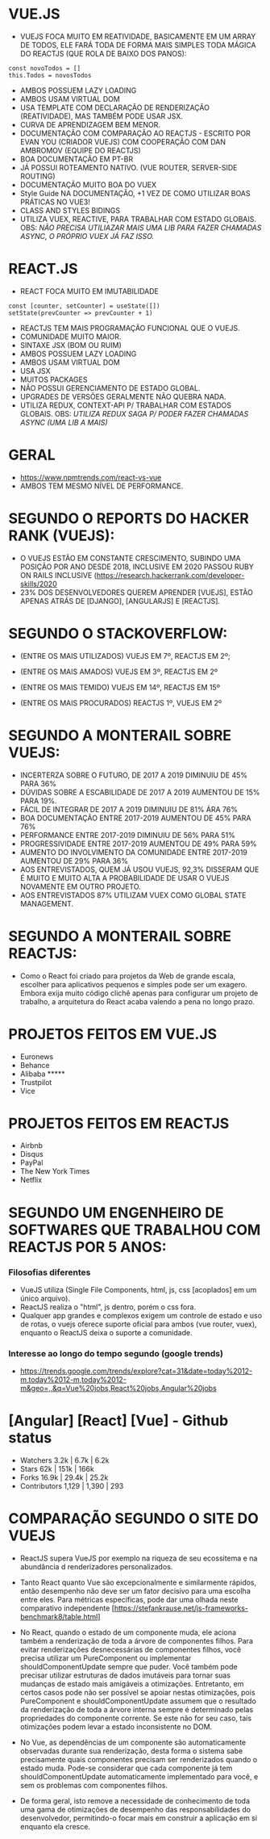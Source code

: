 # VUE.JS
- VUEJS FOCA MUITO EM REATIVIDADE,
BASICAMENTE EM UM ARRAY DE TODOS, ELE FARÁ TODA DE FORMA MAIS SIMPLES TODA MÁGICA DO REACTJS (QUE ROLA DE BAIXO DOS PANOS):
```
const novoTodos = []
this.Todos = novosTodos
```
- AMBOS POSSUEM LAZY LOADING
- AMBOS USAM VIRTUAL DOM
- USA TEMPLATE COM DECLARAÇÃO DE RENDERIZAÇÃO (REATIVIDADE), MAS TAMBÉM PODE USAR JSX.
- CURVA DE APRENDIZAGEM BEM MENOR.
- DOCUMENTAÇÃO COM COMPARAÇÃO AO REACTJS - ESCRITO POR EVAN YOU (CRIADOR VUEJS) COM COOPERAÇÃO COM DAN AMBROMOV (EQUIPE DO REACTJS)
- BOA DOCUMENTAÇÃO EM PT-BR
- JÁ POSSUI ROTEAMENTO NATIVO. (VUE ROUTER, SERVER-SIDE ROUTING)
- DOCUMENTAÇÃO MUITO BOA DO VUEX
- Style Guide NA DOCUMENTAÇÃO, +1 VEZ DE COMO UTILIZAR BOAS PRÁTICAS NO VUE3!
- CLASS AND STYLES BIDINGS
- UTILIZA VUEX, REACTIVE, PARA TRABALHAR COM ESTADO GLOBAIS. OBS: *NÃO PRECISA UTILIAZAR MAIS UMA LIB PARA FAZER CHAMADAS ASYNC, O PRÓPRIO VUEX JÁ FAZ ISSO.*


# REACT.JS
- REACT FOCA MUITO EM IMUTABILIDADE
```
const [counter, setCounter] = useState([])
setState(prevCounter => prevCounter + 1)
```
- REACTJS TEM MAIS PROGRAMAÇÃO FUNCIONAL QUE O VUEJS.
- COMUNIDADE MUITO MAIOR.
- SINTAXE JSX (BOM OU RUIM)
- AMBOS POSSUEM LAZY LOADING
- AMBOS USAM VIRTUAL DOM
- USA JSX
- MUITOS PACKAGES
- NÃO POSSUI GERENCIAMENTO DE ESTADO GLOBAL.
- UPGRADES DE VERSÕES GERALMENTE NÃO QUEBRA NADA.
- UTILIZA REDUX, CONTEXT-API P/ TRABALHAR COM ESTADOS GLOBAIS. OBS: *UTILIZA REDUX SAGA P/ PODER FAZER CHAMADAS ASYNC (UMA LIB A MAIS)*

# GERAL
- https://www.npmtrends.com/react-vs-vue
- AMBOS TEM MESMO NÍVEL DE PERFORMANCE.

# SEGUNDO O REPORTS DO HACKER RANK (VUEJS):
- O VUEJS ESTÃO EM CONSTANTE CRESCIMENTO, SUBINDO UMA POSIÇÃO POR ANO DESDE 2018, INCLUSIVE EM 2020 PASSOU RUBY ON RAILS INCLUSIVE (https://research.hackerrank.com/developer-skills/2020
- 23% DOS DESENVOLVEDORES QUEREM APRENDER [VUEJS], ESTÃO APENAS ATRÁS DE [DJANGO], [ANGULARJS] E [REACTJS].

# SEGUNDO O STACKOVERFLOW:
- (ENTRE OS MAIS UTILIZADOS) VUEJS EM 7º, REACTJS EM 2º;

- (ENTRE OS MAIS AMADOS) VUEJS EM 3º, REACTJS EM 2º

- (ENTRE OS MAIS TEMIDO) VUEJS EM 14º, REACTJS EM 15º

- (ENTRE OS MAIS PROCURADOS) REACTJS 1º, VUEJS EM 2º

# SEGUNDO A MONTERAIL SOBRE VUEJS:
- INCERTERZA SOBRE O FUTURO, DE 2017 A 2019 DIMINUIU DE 45% PARA 36%
- DÚVIDAS SOBRE A ESCABILIDADE DE 2017 A 2019 AUMENTOU DE 15% PARA 19%.
- FÁCIL DE INTEGRAR DE 2017 A 2019 DIMINUIU DE 81% ÁRA 76%
- BOA DOCUMENTAÇÃO ENTRE 2017-2019 AUMENTOU DE 45% PARA 76%
- PERFORMANCE ENTRE 2017-2019 DIMINUIU DE 56% PARA 51%
- PROGRESSIVIDADE ENTRE 2017-2019 AUMENTOU DE 49% PARA 59%
- AUMENTO DO INVOLVIMENTO DA COMUNIDADE ENTRE 2017-2019 AUMENTOU DE 29% PARA 36%
- AOS ENTREVISTADOS, QUEM JÁ USOU VUEJS, 92,3% DISSERAM QUE É MUITO E MUITO ALTA A PROBABILIDADE DE USAR O VUEJS NOVAMENTE EM OUTRO PROJETO.
- AOS ENTREVISTADOS 87% UTILIZAM VUEX COMO GLOBAL STATE MANAGEMENT.


# SEGUNDO A MONTERAIL SOBRE REACTJS:
- Como o React foi criado para projetos da Web de grande escala, escolher para aplicativos pequenos e simples pode ser um exagero. Embora exija muito código clichê apenas para configurar um projeto de trabalho, a arquitetura do React acaba valendo a pena no longo prazo.


# PROJETOS FEITOS EM VUE.JS
- Euronews
- Behance
- Alibaba *****
- Trustpilot
- Vice

# PROJETOS FEITOS EM REACTJS
- Airbnb
- Disqus
- PayPal
- The New York Times
- Netflix

# SEGUNDO UM ENGENHEIRO DE SOFTWARES QUE TRABALHOU COM REACTJS POR 5 ANOS:

### Filosofias diferentes

- VueJS utiliza (Single File Components, html, js, css [acoplados] em um único arquivo).
- ReactJS realiza o "html", js dentro, porém o css fora.
- Qualquer app grandes e complexos exigem um controle de estado e uso de rotas, o vuejs oferece suporte oficial para ambos (vue router, vuex), enquanto o ReactJS deixa o suporte a comunidade.


### Interesse ao longo do tempo segundo (google trends)
- https://trends.google.com/trends/explore?cat=31&date=today%2012-m,today%2012-m,today%2012-m&geo=,,&q=Vue%20jobs,React%20jobs,Angular%20jobs



# [Angular]	[React]	[Vue] - Github status
- Watchers	3.2k | 6.7k	| 6.2k
- Stars	62k	| 151k | 166k
- Forks	16.9k | 29.4k | 25.2k
- Contributors 1,129 | 1,390 | 293


# COMPARAÇÃO SEGUNDO O SITE DO VUEJS
- ReactJS supera VueJS por exemplo na riqueza de seu ecossitema e na abundância d renderizadores personalizados.
- Tanto React quanto Vue são excepcionalmente e similarmente rápidos, então desempenho não deve ser um fator decisivo para uma escolha entre eles. Para métricas específicas, pode dar uma olhada neste comparativo independente [https://stefankrause.net/js-frameworks-benchmark8/table.html]

- No React, quando o estado de um componente muda, ele aciona também a renderização de toda a árvore de componentes filhos. Para evitar renderizações desnecessárias de componentes filhos, você precisa utilizar um PureComponent ou implementar shouldComponentUpdate sempre que puder. Você também pode precisar utilizar estruturas de dados imutáveis para tornar suas mudanças de estado mais amigáveis a otimizações. Entretanto, em certos casos pode não ser possível se apoiar nestas otimizações, pois PureComponent e shouldComponentUpdate assumem que o resultado da renderização de toda a árvore interna sempre é determinado pelas propriedades do componente corrente. Se este não for seu caso, tais otimizações podem levar a estado inconsistente no DOM.
- No Vue, as dependências de um componente são automaticamente observadas durante sua renderização, desta forma o sistema sabe precisamente quais componentes precisam ser renderizados quando o estado muda. Pode-se considerar que cada componente já tem shouldComponentUpdate automaticamente implementado para você, e sem os problemas com componentes filhos.
- De forma geral, isto remove a necessidade de conhecimento de toda uma gama de otimizações de desempenho das responsabilidades do desenvolvedor, permitindo-o focar mais em construir a aplicação em si enquanto ela cresce.